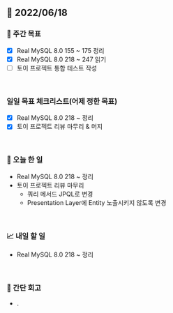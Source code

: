 ## 📅 2022/06/18


### 👏 주간 목표

- [x] Real MySQL 8.0 155 ~ 175 정리
- [x] Real MySQL 8.0 218 ~ 247 읽기
- [ ] 토이 프로젝트 통합 테스트 작성

<br/>

### 일일 목표 체크리스트(어제 정한 목표)

- [x] Real MySQL 8.0 218 ~ 정리
- [x] 토이 프로젝트 리뷰 마무리 & 머지

<br/>

### 💯 오늘 한 일

- Real MySQL 8.0 218 ~ 정리
- 토이 프로젝트 리뷰 마무리
  - 쿼리 메서드 JPQL로 변경
  - Presentation Layer에 Entity 노출시키지 않도록 변경

<br/>

### 📈 내일 할 일

- Real MySQL 8.0 218 ~ 정리

<br/>

### 🤔 간단 회고

- .




 




 








